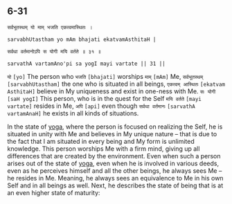 ## 6-31


```shloka-sa
सर्वभूतस्थम् यो माम् भजति एकत्वमास्थितः ।
```
```shloka-sa-hk
sarvabhUtastham yo mAm bhajati ekatvamAsthitaH |
```
```shloka-sa
सर्वथा वर्तमानोऽपि स योगी मयि वर्तते ॥ ३१ ॥
```
```shloka-sa-hk
sarvathA vartamAno'pi sa yogI mayi vartate || 31 ||
```

`यो` `[yo]` The person who `भजति` `[bhajati]` worships `माम्` `[mAm]` Me, `सर्वभूतस्थम्` `[sarvabhUtastham]` the one who is situated in all beings, `एकत्वम् आस्थितः` `[ekatvam AsthitaH]` believe in My uniqueness and exist in one-ness with Me. `सः योगी` `[saH yogI]` This person, who is in the quest for the Self `मयि वर्तते` `[mayi vartate]` resides in Me, `अपि` `[api]` even though `सर्वथा वर्तमानः` `[sarvathA vartamAnaH]` he exists in all kinds of situations.

In the state of [yoga](yoga_state_of_being), where the person is focused on realizing the Self, he is situated in unity with Me and believes in My unique nature – that is due to the fact that I am situated in every being and My form is unlimited knowledge. 
This person worships Me with a firm mind, giving up all differences that are created by the environment. Even when such a person arises out of the state of [yoga](yoga_state_of_being), even when he is involved in various deeds, even as he perceives himself and all the other beings, he always sees Me – he resides in Me. Meaning, he always sees an equivalence to Me in his own Self and in all beings as well.
Next, he describes the state of being that is at an even higher state of maturity:

